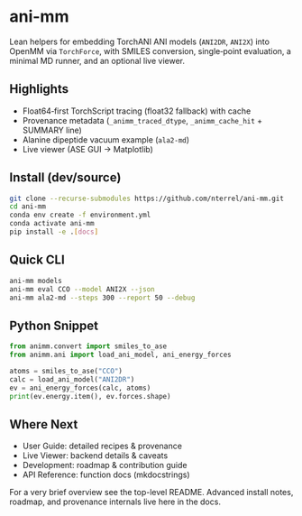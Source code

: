 # ani-mm

Lean helpers for embedding TorchANI ANI models (`ANI2DR`, `ANI2X`) into OpenMM via `TorchForce`, with SMILES conversion, single‑point evaluation, a minimal MD runner, and an optional live viewer.

## Highlights

* Float64‑first TorchScript tracing (float32 fallback) with cache
* Provenance metadata (`_animm_traced_dtype`, `_animm_cache_hit` + SUMMARY line)
* Alanine dipeptide vacuum example (`ala2-md`)
* Live viewer (ASE GUI → Matplotlib)

## Install (dev/source)

```bash
git clone --recurse-submodules https://github.com/nterrel/ani-mm.git
cd ani-mm
conda env create -f environment.yml
conda activate ani-mm
pip install -e .[docs]
```

## Quick CLI

```bash
ani-mm models
ani-mm eval CCO --model ANI2X --json
ani-mm ala2-md --steps 300 --report 50 --debug
```

## Python Snippet

```python
from animm.convert import smiles_to_ase
from animm.ani import load_ani_model, ani_energy_forces

atoms = smiles_to_ase("CCO")
calc = load_ani_model("ANI2DR")
ev = ani_energy_forces(calc, atoms)
print(ev.energy.item(), ev.forces.shape)
```

## Where Next

* User Guide: detailed recipes & provenance
* Live Viewer: backend details & caveats
* Development: roadmap & contribution guide
* API Reference: function docs (mkdocstrings)

For a very brief overview see the top-level README. Advanced install notes, roadmap, and provenance internals live here in the docs.
